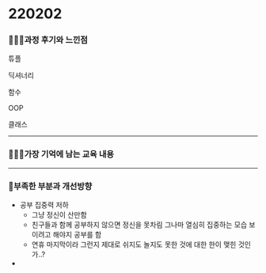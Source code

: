 # 220202

### 👨🏼‍🏫과정 후기와 느낀점

튜플

딕셔너리

함수

OOP

클래스

---

### 💁🏼‍♂️가장 기억에 남는 교육 내용



---

### 💫부족한 부분과 개선방향

- 공부 집중력 저하
  - 그냥 정신이 산만함
  - 친구들과 함께 공부하지 않으면 정신을 못차림 그나마 열심히 집중하는 모습 보이려고 해야지 공부를 함
  - 연휴 마지막이라 그런지 제대로 쉬지도 놀지도 못한 것에 대한 한이 맺힌 것인가..?
- 
